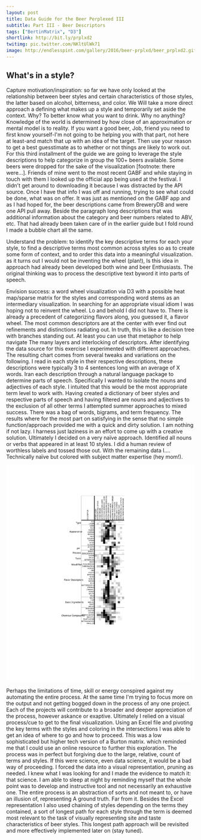 ```yaml
---
layout: post
title: Data Guide for the Beer Perplexed III
subtitle: Part III - Beer Descriptors 
tags: ["BertinMatrix", "D3"]
shortlink: http://bit.ly/prplxd2
twitimg: pic.twitter.com/NKltUlWk71
image: http://endlesspint.com/gallery/2016/beer-prplxd/beer_prplxd2.gif
---
```


## What's in a style?

Capture motivation/inspiration: so far we have only looked at the relationship between beer styles and certain characteristics of those styles, the latter based on alcohol, bitterness, and color. We Will take a more direct approach a defining what makes up a style and temporarily set aside the context. Why? To better know what you want to drink. Why no anything? Knowledge of the world is determined by how close of an approximation or mental model is to reality. If you want a good beer, Job, friend you need to first know yourself-I'm not going to be helping you with that part, not here at least-and match that up with an idea of the target. Then use your reason to get a best guesstimate as to whether or not things are likely to work out. For this third installment of the guide we are going to leverage the style descriptions to help categorize in group the 100+ beers available. Some beers were dropped for the sake of the visualization [footnote: there were…]. Friends of mine went to the most recent GABF and while staying in touch with them I looked up the official app being used at the festival. I didn't get around to downloading it because I was distracted by the API source. Once I have that info I was off and running, trying to see what could be done, what was on offer. It was just as mentioned on the GABF app and as I had hoped for, the beer descriptions came from BreweryDB and were one API pull away. Beside the paragraph long descriptions that was additional information about the category and beer numbers related to ABV, etc. That had already been taken care of in the earlier guide but I fold round I made a bubble chart all the same.

Understand the problem: to identify the key descriptive terms for each your style, to find a descriptive terms most common across styles so as to create some form of context, and to order this data into a meaningful visualization. as it turns out I would not be inventing the wheel (plan!), Is this idea in approach had already been developed both wine and beer Enthusiasts. The original thinking was to process the descriptive text byword it into parts of speech. 

Envision success: a word wheel visualization via D3 with a possible heat map/sparse matrix for the styles and corresponding word stems as an intermediary visualization. In searching for an appropriate visual idiom I was hoping not to reinvent the wheel. Lo and behold I did not have to. There is already a precedent  of categorizing flavors along, you guessed it, a flavor wheel. The most common descriptors are at the center with ever find out refinements and distinctions radiating out. In truth, this is like a decision tree with branches standing out. At least you can use that metaphor to help navigate The many layers and interlocking of descriptors. After identifying the data source for this exercise I experimented with different approaches. The resulting chart comes from several tweaks and variations on the following. I read in each style in their respective descriptions, these descriptions were typically 3 to 4 sentences long with an average of X words. Iran each description through a natural language package to determine parts of speech. Specifically I wanted to isolate the nouns and adjectives of each style. I intuited that this would be the most appropriate term level to work with. Having created a dictionary of beer styles and respective parts of speech and having filtered are nouns and adjectives to the exclusion of all other terms I attempted summer approaches to mixed success. There was a bag of words, bigrams, and term frequency. The results where for the most part on satisfying in the sense that no simple function/approach provided me with a quick and dirty solution. I am nothing if not lazy. I harness just laziness in an effort to come up with a creative solution. Ultimately I decided on a very naïve approach. Identified all nouns or verbs that appeared in at least 10 styles. I did a human review of worthless labels and tossed those out. With the remaining data I…. Technically naïve but colored with subject matter expertise (hey mom!). 

<img src="/gallery/2017/beer-prplxd/bertifier_Matrix (3).svg">

Perhaps the limitations of time, skill or energy conspired against my automating the entire process. At the same time I'm trying to focus more on the output and not getting bogged down in the process of any one project. Each of the projects will contribute to a broader and deeper appreciation of the process, however askance or exaptive. Ultimately I relied on a visual process/cue to get to the final visualization. Using an Excel file and pivoting the key terms with the styles and coloring in the intersections I was able to get an idea of where to go and how to proceed. This was a low sophisticated but higher tech version of a Burton matrix. which reminded me that I could use an online resource to further this exploration. The process was in perfect but forgiving due to the large, relative, count of terms and styles. If this were science, even data science, it would be a bad way of proceeding. I forced the data into a visual representation, pruning as needed. I knew what I was looking for and I made the evidence to match it: that science. I am able to sleep at night by reminding myself that the whole point was to develop and instructive tool and not necessarily an exhaustive one. The entire process is an abstraction of sorts and not meant to, or have an illusion of, representing A ground truth. Far from it. Besides the Excel representation I also used chaining of styles depending on the terms they contained, a sort of longest path for each style through the term is deemed most relevant to the task of visually representing site and taste characteristics of beer styles. This longest path approach will be revisited and more effectively implemented later on (stay tuned). 
